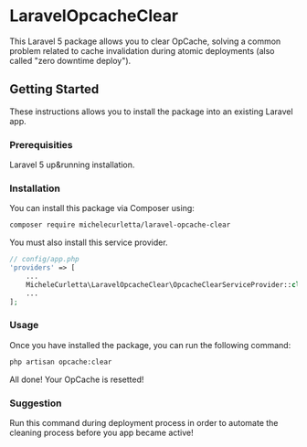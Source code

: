 # LaravelOpcacheClear

This Laravel 5 package allows you to clear OpCache, solving a common problem related to cache invalidation during atomic deployments (also called "zero downtime deploy").

## Getting Started

These instructions allows you to install the package into an existing Laravel app.

### Prerequisities

Laravel 5 up&running installation.


### Installation

You can install this package via Composer using:

```bash
composer require michelecurletta/laravel-opcache-clear
```

You must also install this service provider.

```php
// config/app.php
'providers' => [
    ...
    MicheleCurletta\LaravelOpcacheClear\OpcacheClearServiceProvider::class,
    ...
];
```

### Usage

Once you have installed the package, you can run the following command:

```bash
php artisan opcache:clear
```
All done! Your OpCache is resetted!

### Suggestion

Run this command during deployment process in order to automate the cleaning process before you app became active!